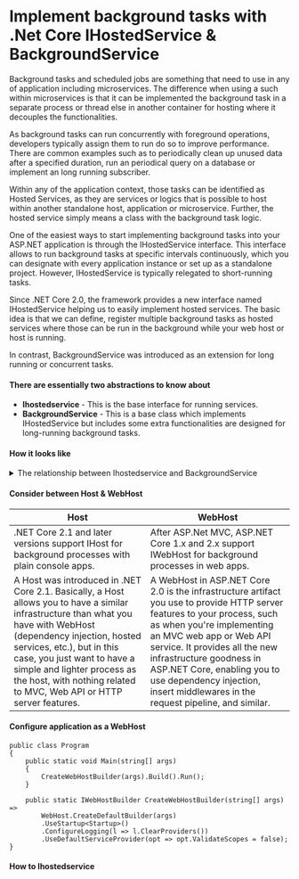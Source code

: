 # Implement background tasks with .Net Core IHostedService & BackgroundService 

<p>Background tasks and scheduled jobs are something that need to use in any of application including microservices. The difference when using a such within microservices is that it can be implemented the background task in a separate process or thread else in another container for hosting where it decouples the functionalities.</p>
<p>As background tasks can run concurrently with foreground operations, developers typically assign them to run do so to improve performance. There are common examples such as to periodically clean up unused data after a specified duration, run an periodical query on a database or implement an long running subscriber.</p>
<p>Within any of the application context, those tasks can be identified as Hosted Services, as they are services or logics that is possible to host within another standalone host, application or microservice. Further, the hosted service simply means a class with the background task logic.</p>
</p>One of the easiest ways to start implementing background tasks into your ASP.NET application is through the IHostedService interface. This interface allows to run background tasks at specific intervals continuously, which you can designate with every application instance or set up as a standalone project. However, IHostedService is typically relegated to short-running tasks.</p>
</p>Since .NET Core 2.0, the framework provides a new interface named IHostedService helping us to easily implement hosted services. The basic idea is that we can define, register multiple background tasks as hosted services where those can be run in the background while your web host or host is running.</p>
</p>In contrast, BackgroundService was introduced as an extension for long running or concurrent tasks.</p>

#### **There are essentially two abstractions to know about**
- **Ihostedservice** - This is the base interface for running services.
- **BackgroundService** - This is a base class which implements IHostedService but includes some extra functionalities are designed for long-running background tasks.

#### How it looks like

<details>
    <summary>
        The relationship between Ihostedservice and BackgroundService
    </summary>
    ```using System;
    using System.Threading;
    using System.Threading.Tasks;
    
    namespace Microsoft.Extensions.Hosting
    {
        // Licensed to the .NET Foundation under one or more agreements. 
        // The .NET Foundation licenses this file to you under the MIT license. 
        /// <summary>
        /// Base class for implementing a long running <see cref="IHostedService"/>.
        /// </summary>
        public abstract class BackgroundService : IHostedService, IDisposable
        {
            private Task? _executeTask;
            private CancellationTokenSource? _stoppingCts;
    
            /// <summary>
            /// Gets the Task that executes the background operation.
            /// </summary>
            /// <remarks>
            /// Will return <see langword="null"/> if the background operation hasn't started.
            /// </remarks>
            public virtual Task? ExecuteTask => _executeTask;
    
            /// <summary>
            /// This method is called when the <see cref="IHostedService"/> starts. The implementation should return a task that represents
            /// the lifetime of the long running operation(s) being performed.
            /// </summary>
            /// <param name="stoppingToken">Triggered when <see cref="IHostedService.StopAsync(CancellationToken)"/> is called.</param>
            /// <returns>A <see cref="Task"/> that represents the long running operations.</returns>
            /// <remarks>See <see href="https://docs.microsoft.com/dotnet/core/extensions/workers">Worker Services in .NET</see> for implementation guidelines.</remarks>
            protected abstract Task ExecuteAsync(CancellationToken stoppingToken);
    
            /// <summary>
            /// Triggered when the application host is ready to start the service.
            /// </summary>
            /// <param name="cancellationToken">Indicates that the start process has been aborted.</param>
            /// <returns>A <see cref="Task"/> that represents the asynchronous Start operation.</returns>
            public virtual Task StartAsync(CancellationToken cancellationToken)
            {
                // Create linked token to allow cancelling executing task from provided token
                _stoppingCts = CancellationTokenSource.CreateLinkedTokenSource(cancellationToken);
    
                // Store the task we're executing
                _executeTask = ExecuteAsync(_stoppingCts.Token);
    
                // If the task is completed then return it, this will bubble cancellation and failure to the caller
                if (_executeTask.IsCompleted)
                {
                    return _executeTask;
                }
    
                // Otherwise it's running
                return Task.CompletedTask;
            }
    
            /// <summary>
            /// Triggered when the application host is performing a graceful shutdown.
            /// </summary>
            /// <param name="cancellationToken">Indicates that the shutdown process should no longer be graceful.</param>
            /// <returns>A <see cref="Task"/> that represents the asynchronous Stop operation.</returns>
            public virtual async Task StopAsync(CancellationToken cancellationToken)
            {
                // Stop called without start
                if (_executeTask == null)
                {
                    return;
                }
    
                try
                {
                    // Signal cancellation to the executing method
                    _stoppingCts!.Cancel();
                }
                finally
                {
                    // Wait until the task completes or the stop token triggers
                    var tcs = new TaskCompletionSource<object>();
                    using CancellationTokenRegistration registration = cancellationToken.Register(s => ((TaskCompletionSource<object>)s!).SetCanceled(), tcs);
                    // Do not await the _executeTask because cancelling it will throw an OperationCanceledException which we are explicitly ignoring
                    await Task.WhenAny(_executeTask, tcs.Task).ConfigureAwait(false);
                }
            }
    
            /// <inheritdoc />
            public virtual void Dispose()
            {
                _stoppingCts?.Cancel();
            }
        }
    }
    ```
</details>

#### Consider between Host & WebHost
| Host | WebHost |
| --- | --- |
| .NET Core 2.1 and later versions support IHost for background processes with plain console apps. | After ASP.Net MVC, ASP.NET Core 1.x and 2.x support IWebHost for background processes in web apps. | 
| A Host was introduced in .NET Core 2.1. Basically, a Host allows you to have a similar infrastructure than what you have with WebHost (dependency injection, hosted services, etc.), but in this case, you just want to have a simple and lighter process as the host, with nothing related to MVC, Web API or HTTP server features. | A WebHost in ASP.NET Core 2.0 is the infrastructure artifact you use to provide HTTP server features to your process, such as when you're implementing an MVC web app or Web API service. It provides all the new infrastructure goodness in ASP.NET Core, enabling you to use dependency injection, insert middlewares in the request pipeline, and similar. |

#### Configure application as a WebHost
```
public class Program
{
    public static void Main(string[] args)
    {
        CreateWebHostBuilder(args).Build().Run();
    }

    public static IWebHostBuilder CreateWebHostBuilder(string[] args) =>
        WebHost.CreateDefaultBuilder(args)
        .UseStartup<Startup>()
        .ConfigureLogging(l => l.ClearProviders())
        .UseDefaultServiceProvider(opt => opt.ValidateScopes = false); 
}
```
#### How to **Ihostedservice**
